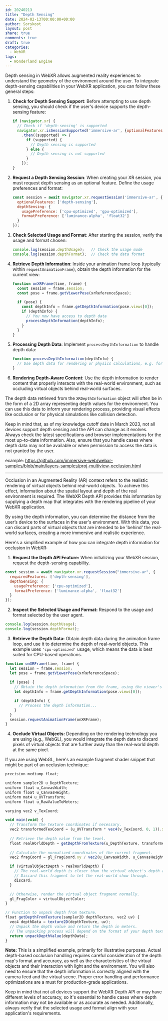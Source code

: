 ```yaml
---
id: 20240213
title: "Depth Sensing"
date: 2024-02-13T00:00:00+00:00
author: Sorskoot
layout: post
share: true
comments: true
draft: true
categories:
  - WebXR
tags:
  - Wonderland Engine
---
```


Depth sensing in WebXR allows augmented reality experiences to understand the geometry of the environment around the user. To integrate depth-sensing capabilities in your WebXR application, you can follow these general steps:

1. **Check for Depth Sensing Support**: Before attempting to use depth sensing, you should check if the user's device supports the depth-sensing feature:

   ```javascript
   if (navigator.xr) {
     // Check if 'depth-sensing' is supported
     navigator.xr.isSessionSupported('immersive-ar', {optionalFeatures: ['depth-sensing']})
       .then((supported) => {
         if (supported) {
           // Depth sensing is supported
         } else {
           // Depth sensing is not supported
         }
       });
   }
   ```

2. **Request a Depth Sensing Session**: When creating your XR session, you must request depth sensing as an optional feature. Define the usage preferences and format:

   ```javascript
   const session = await navigator.xr.requestSession('immersive-ar', {
     optionalFeatures: ['depth-sensing'],
     depthSensing: {
       usagePreference: ['cpu-optimized', 'gpu-optimized'],
       formatPreference: ['luminance-alpha', 'float32']
     }
   });
   ```

3. **Check Selected Usage and Format**: After starting the session, verify the usage and format chosen:

   ```javascript
   console.log(session.depthUsage);   // Check the usage mode
   console.log(session.depthFormat);  // Check the data format
   ```

4. **Retrieve Depth Information**: Inside your animation frame loop (typically within `requestAnimationFrame`), obtain the depth information for the current view:

   ```javascript
   function onXRFrame(time, frame) {
     const session = frame.session;
     const pose = frame.getViewerPose(xrReferenceSpace);

     if (pose) {
       const depthInfo = frame.getDepthInformation(pose.views[0]);
       if (depthInfo) {
         // You now have access to depth data
         processDepthInformation(depthInfo);
       }
     }
   }
   ```

5. **Processing Depth Data**: Implement `processDepthInformation` to handle depth data:

   ```javascript
   function processDepthInformation(depthInfo) {
     // Use depth data for rendering or physics calculations, e.g. for occlusion
   }
   ```

6. **Rendering Depth-Aware Content**: Use the depth information to render content that properly interacts with the real-world environment, such as occluding virtual objects behind real-world surfaces.

The depth data retrieved from the `XRDepthInformation` object will often be in the form of a 2D array representing depth values for the environment. You can use this data to inform your rendering process, providing visual effects like occlusion or for physical simulations like collision detection.

Keep in mind that, as of my knowledge cutoff date in March 2023, not all devices support depth sensing and the API can change as it evolves. Always check the latest specifications and browser implementations for the most up-to-date information. Also, ensure that you handle cases where depth data may not be available or when permission to access the data is not granted by the user.

example:
https://github.com/immersive-web/webxr-samples/blob/main/layers-samples/proj-multiview-occlusion.html


---

Occlusion in an Augmented Reality (AR) context refers to the realistic rendering of virtual objects behind real-world objects. To achieve this effect, information about the spatial layout and depth of the real environment is required. The WebXR Depth API provides this information by supplying a depth map that integrates with the rendering pipeline of your WebXR application.

By using the depth information, you can determine the distance from the user’s device to the surfaces in the user's environment. With this data, you can discard parts of virtual objects that are intended to be 'behind' the real-world surfaces, creating a more immersive and realistic experience.

Here's a simplified example of how you can integrate depth information for occlusion in WebXR:

1. **Request the Depth API Feature:** When initializing your WebXR session, request the depth-sensing capability.

```javascript
const session = await navigator.xr.requestSession("immersive-ar", {
  requiredFeatures: ['depth-sensing'],
  depthSensing: {
    usagePreference: ['cpu-optimized'],
    formatPreference: ['luminance-alpha', 'float32']
  }
});
```

2. **Inspect the Selected Usage and Format:** Respond to the usage and format selected by the user agent.

```javascript
console.log(session.depthUsage);
console.log(session.depthFormat);
```

3. **Retrieve the Depth Data:** Obtain depth data during the animation frame loop, and use it to determine the depth of real-world objects. This example uses `'cpu-optimized'` usage, which means the data is best suited for CPU-based operations.

```javascript
function onXRFrame(time, frame) {
  let session = frame.session;
  let pose = frame.getViewerPose(xrReferenceSpace);
  
  if (pose) {
    // Obtain the depth information from the frame, using the viewer's pose.
    let depthInfo = frame.getDepthInformation(pose.views[0]);

    if (depthInfo) {
      // Process the depth information...
    }
  }
  session.requestAnimationFrame(onXRFrame);
}
```

4. **Occlude Virtual Objects:** Depending on the rendering technology you are using (e.g., WebGL), you would integrate the depth data to discard pixels of virtual objects that are further away than the real-world depth at the same pixel.

If you are using WebGL, here's an example fragment shader snippet that might be part of an occlusion technique:

```javascript
precision mediump float;

uniform sampler2D u_DepthTexture;
uniform float u_CanvasWidth;
uniform float u_CanvasHeight;
uniform mat4 u_UVTransform;
uniform float u_RawValueToMeters;

varying vec2 v_TexCoord;

void main(void) {
  // Transform the texture coordinates if necessary.
  vec2 transformedTexCoord = (u_UVTransform * vec4(v_TexCoord, 0, 1)).xy;
  
  // Retrieve the depth value from the texel.
  float realWorldDepth = getDepthFromTexture(u_DepthTexture, transformedTexCoord);
  
  // Calculate the normalized coordinates of the current fragment.
  vec2 fragCoord = gl_FragCoord.xy / vec2(u_CanvasWidth, u_CanvasHeight);

  if (virtualObjectDepth > realWorldDepth) {
    // The real-world depth is closer than the virtual object's depth at this pixel.
    // Discard this fragment to let the real-world show through.
    discard;
  }

  // Otherwise, render the virtual object fragment normally.
  gl_FragColor = virtualObjectColor;
}

// Function to unpack depth from texture.
float getDepthFromTexture(sampler2D depthTexture, vec2 uv) {
  vec4 depthData = texture2D(depthTexture, uv);
  // Unpack the depth value and return the depth in meters.
  // The unpacking process will depend on the format of your depth texture.
  return unpackDepthValue(depthData);
}
```

**Note:** This is a simplified example, primarily for illustrative purposes. Actual depth-based occlusion handling requires careful consideration of the depth map's format and accuracy, as well as the characteristics of the virtual objects and their interaction with light and the environment. You will also need to ensure that the depth information is correctly aligned with the camera feed and the virtual scene. Proper error handling and performance optimizations are a must for production-grade applications.

Keep in mind that not all devices support the WebXR Depth API or may have different levels of accuracy, so it's essential to handle cases where depth information may not be available or as accurate as needed. Additionally, always verify that the selected usage and format align with your application's requirements.